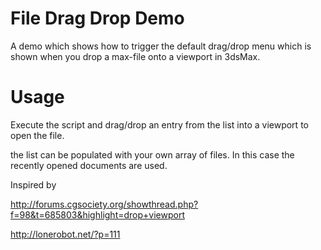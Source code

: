 # File Drag Drop Demo

A demo which shows how to trigger the default drag/drop menu which is shown when you drop a max-file onto a viewport in 3dsMax.

# Usage

Execute the script and drag/drop an entry from the list into a viewport to open the file. 

the list can be populated with your own array of files. In this case the recently opened documents are used.

Inspired by

http://forums.cgsociety.org/showthread.php?f=98&t=685803&highlight=drop+viewport

http://lonerobot.net/?p=111